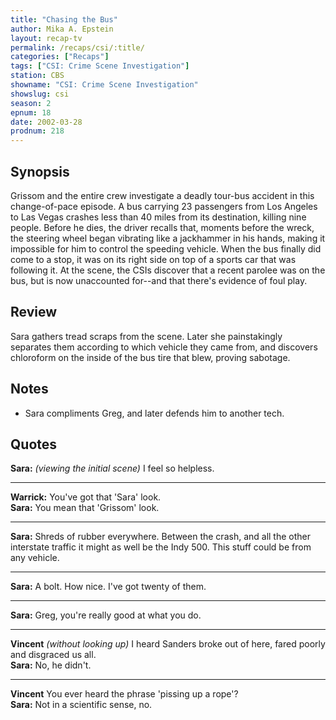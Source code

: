 ```yaml
---
title: "Chasing the Bus"
author: Mika A. Epstein
layout: recap-tv
permalink: /recaps/csi/:title/
categories: ["Recaps"]
tags: ["CSI: Crime Scene Investigation"]
station: CBS
showname: "CSI: Crime Scene Investigation"
showslug: csi
season: 2
epnum: 18
date: 2002-03-28
prodnum: 218  
---
```


## Synopsis

Grissom and the entire crew investigate a deadly tour-bus accident in this change-of-pace episode. A bus carrying 23 passengers from Los Angeles to Las Vegas crashes less than 40 miles from its destination, killing nine people. Before he dies, the driver recalls that, moments before the wreck, the steering wheel began vibrating like a jackhammer in his hands, making it impossible for him to control the speeding vehicle. When the bus finally did come to a stop, it was on its right side on top of a sports car that was following it. At the scene, the CSIs discover that a recent parolee was on the bus, but is now unaccounted for--and that there's evidence of foul play.

## Review

Sara gathers tread scraps from the scene. Later she painstakingly separates them according to which vehicle they came from, and discovers chloroform on the inside of the bus tire that blew, proving sabotage.

## Notes

* Sara compliments Greg, and later defends him to another tech.

## Quotes

**Sara:** _(viewing the initial scene)_ I feel so helpless.  

- - -

**Warrick:** You've got that 'Sara' look.  
**Sara:** You mean that 'Grissom' look.  

- - -

**Sara:** Shreds of rubber everywhere. Between the crash, and all the other interstate traffic it might as well be the Indy 500. This stuff could be from any vehicle.

- - -

**Sara:** A bolt. How nice. I've got twenty of them.

- - -

**Sara:** Greg, you're really good at what you do.

- - -

**Vincent** _(without looking up)_ I heard Sanders broke out of here, fared poorly and disgraced us all.  
**Sara:** No, he didn't.  

- - -

**Vincent** You ever heard the phrase 'pissing up a rope'?  
**Sara:** Not in a scientific sense, no.
